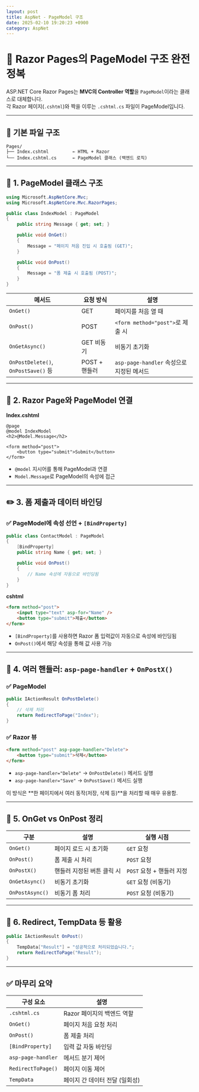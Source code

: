 ```yaml
---
layout: post
title: AspNet - PageModel 구조
date: 2025-02-10 19:20:23 +0900
category: AspNet
---
```

# 🧠 Razor Pages의 PageModel 구조 완전 정복

ASP.NET Core Razor Pages는 **MVC의 Controller 역할**을 `PageModel`이라는 클래스로 대체합니다.  
각 Razor 페이지(`.cshtml`)와 짝을 이루는 `.cshtml.cs` 파일이 PageModel입니다.

---

## 📁 기본 파일 구조

```
Pages/
├── Index.cshtml         ← HTML + Razor
└── Index.cshtml.cs      ← PageModel 클래스 (백엔드 로직)
```

---

## 📄 1. PageModel 클래스 구조

```csharp
using Microsoft.AspNetCore.Mvc;
using Microsoft.AspNetCore.Mvc.RazorPages;

public class IndexModel : PageModel
{
    public string Message { get; set; }

    public void OnGet()
    {
        Message = "페이지 처음 진입 시 호출됨 (GET)";
    }

    public void OnPost()
    {
        Message = "폼 제출 시 호출됨 (POST)";
    }
}
```

| 메서드 | 요청 방식 | 설명 |
|--------|-----------|------|
| `OnGet()` | GET | 페이지를 처음 열 때 |
| `OnPost()` | POST | `<form method="post">`로 제출 시 |
| `OnGetAsync()` | GET 비동기 | 비동기 초기화 |
| `OnPostDelete()`, `OnPostSave()` 등 | POST + 핸들러 | `asp-page-handler` 속성으로 지정된 메서드 |

---

## 🔁 2. Razor Page와 PageModel 연결

**Index.cshtml**

```razor
@page
@model IndexModel
<h2>@Model.Message</h2>

<form method="post">
    <button type="submit">Submit</button>
</form>
```

- `@model` 지시어를 통해 PageModel과 연결
- `Model.Message`로 PageModel의 속성에 접근

---

## ✏️ 3. 폼 제출과 데이터 바인딩

### ✅ PageModel에 속성 선언 + `[BindProperty]`

```csharp
public class ContactModel : PageModel
{
    [BindProperty]
    public string Name { get; set; }

    public void OnPost()
    {
        // Name 속성에 자동으로 바인딩됨
    }
}
```

**cshtml**

```html
<form method="post">
    <input type="text" asp-for="Name" />
    <button type="submit">제출</button>
</form>
```

- `[BindProperty]`를 사용하면 Razor 폼 입력값이 자동으로 속성에 바인딩됨
- `OnPost()`에서 해당 속성을 통해 값 사용 가능

---

## 🧩 4. 여러 핸들러: `asp-page-handler` + `OnPostX()`

### ✅ PageModel

```csharp
public IActionResult OnPostDelete()
{
    // 삭제 처리
    return RedirectToPage("Index");
}
```

### ✅ Razor 뷰

```html
<form method="post" asp-page-handler="Delete">
    <button type="submit">삭제</button>
</form>
```

- `asp-page-handler="Delete"` → `OnPostDelete()` 메서드 실행
- `asp-page-handler="Save"` → `OnPostSave()` 메서드 실행

이 방식은 **한 페이지에서 여러 동작(저장, 삭제 등)**을 처리할 때 매우 유용함.

---

## 🔄 5. OnGet vs OnPost 정리

| 구분 | 설명 | 실행 시점 |
|------|------|------------|
| `OnGet()` | 페이지 로드 시 초기화 | `GET` 요청 |
| `OnPost()` | 폼 제출 시 처리 | `POST` 요청 |
| `OnPostX()` | 핸들러 지정된 버튼 클릭 시 | `POST` 요청 + 핸들러 지정 |
| `OnGetAsync()` | 비동기 초기화 | `GET` 요청 (비동기) |
| `OnPostAsync()` | 비동기 폼 처리 | `POST` 요청 (비동기) |

---

## 🔄 6. Redirect, TempData 등 활용

```csharp
public IActionResult OnPost()
{
    TempData["Result"] = "성공적으로 처리되었습니다.";
    return RedirectToPage("Result");
}
```

---

## ✅ 마무리 요약

| 구성 요소 | 설명 |
|------------|------|
| `.cshtml.cs` | Razor 페이지의 백엔드 역할 |
| `OnGet()` | 페이지 처음 요청 처리 |
| `OnPost()` | 폼 제출 처리 |
| `[BindProperty]` | 입력 값 자동 바인딩 |
| `asp-page-handler` | 메서드 분기 제어 |
| `RedirectToPage()` | 페이지 이동 제어 |
| `TempData` | 페이지 간 데이터 전달 (일회성) |